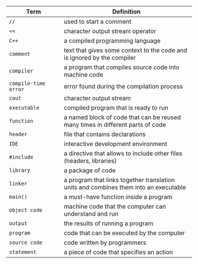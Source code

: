 | Term                       | Definition                                                                                  |
| -------------------------- | ------------------------------------------------------------------------------------------- |
| `//                      ` | used to start a comment                                                                     |
| `<<                      ` | character output stream operator                                                            |
| `C++                     ` | a compiled programming language                                                             |
| `comment                 ` | text that gives some context to the code and is ignored by the compiler                     |
| `compiler                ` | a program that compiles source code into machine code                                       |
| `compile-time error      ` | error found during the compilation process                                                  |
| `cout                    ` | character output stream                                                                     |
| `executable              ` | compiled program that is ready to run                                                       |
| `function                ` | a named block of code that can be reused many times in different parts of code              |
| `header                  ` | file that contains declarations                                                             |
| `IDE                     ` | interactive development environment                                                         |
| `#include                ` | a directive that allows to include other files (headers, libraries)                         |
| `library                 ` | a package of code                                                                           |
| `linker                  ` | a program that links together translation units and combines them into an executable        |
| `main()                  ` | a must-have function inside a program                                                       |
| `object code             ` | machine code that the computer can understand and run                                       |
| `output                  ` | the results of running a program                                                            |
| `program                 ` | code that can be executed by the computer                                                   |
| `source code             ` | code written by programmers                                                                 |
| `statement               ` | a piece of code that specifies an action                                                    |